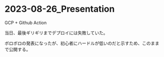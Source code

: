 # 2023-08-26_Presentation
GCP + Github Action

当日、最後ギリギリまでデプロイには失敗していた。

ボロボロの発表になったが、初心者にハードルが低いのだと示すため、このままで公開する。
